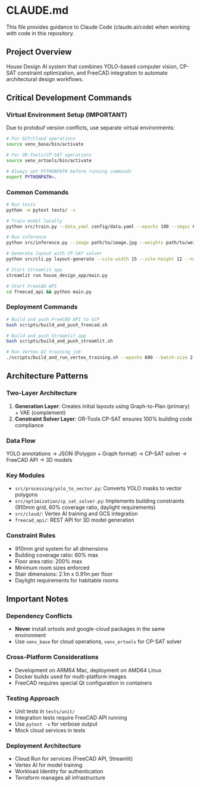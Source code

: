 # CLAUDE.md

This file provides guidance to Claude Code (claude.ai/code) when working with code in this repository.

## Project Overview

House Design AI system that combines YOLO-based computer vision, CP-SAT constraint optimization, and FreeCAD integration to automate architectural design workflows.

## Critical Development Commands

### Virtual Environment Setup (IMPORTANT)
Due to protobuf version conflicts, use separate virtual environments:
```bash
# For GCP/Cloud operations
source venv_base/bin/activate

# For OR-Tools/CP-SAT operations  
source venv_ortools/bin/activate

# Always set PYTHONPATH before running commands
export PYTHONPATH=.
```

### Common Commands
```bash
# Run tests
python -m pytest tests/ -v

# Train model locally
python src/train.py --data_yaml config/data.yaml --epochs 100 --imgsz 640

# Run inference
python src/inference.py --image path/to/image.jpg --weights path/to/weights.pt

# Generate layout with CP-SAT solver
python src/cli.py layout-generate --site-width 15 --site-height 12 --num-floors 2

# Start Streamlit app
streamlit run house_design_app/main.py

# Start FreeCAD API
cd freecad_api && python main.py
```

### Deployment Commands
```bash
# Build and push FreeCAD API to GCP
bash scripts/build_and_push_freecad.sh

# Build and push Streamlit app
bash scripts/build_and_push_streamlit.sh

# Run Vertex AI training job
./scripts/build_and_run_vertex_training.sh --epochs 600 --batch-size 2
```

## Architecture Patterns

### Two-Layer Architecture
1. **Generation Layer**: Creates initial layouts using Graph-to-Plan (primary) + VAE (complement)
2. **Constraint Solver Layer**: OR-Tools CP-SAT ensures 100% building code compliance

### Data Flow
YOLO annotations → JSON (Polygon + Graph format) → CP-SAT solver → FreeCAD API → 3D models

### Key Modules
- `src/processing/yolo_to_vector.py`: Converts YOLO masks to vector polygons
- `src/optimization/cp_sat_solver.py`: Implements building constraints (910mm grid, 60% coverage ratio, daylight requirements)
- `src/cloud/`: Vertex AI training and GCS integration
- `freecad_api/`: REST API for 3D model generation

### Constraint Rules
- 910mm grid system for all dimensions
- Building coverage ratio: 60% max
- Floor area ratio: 200% max
- Minimum room sizes enforced
- Stair dimensions: 2.1m x 0.91m per floor
- Daylight requirements for habitable rooms

## Important Notes

### Dependency Conflicts
- **Never** install ortools and google-cloud packages in the same environment
- Use `venv_base` for cloud operations, `venv_ortools` for CP-SAT solver

### Cross-Platform Considerations
- Development on ARM64 Mac, deployment on AMD64 Linux
- Docker buildx used for multi-platform images
- FreeCAD requires special Qt configuration in containers

### Testing Approach
- Unit tests in `tests/unit/`
- Integration tests require FreeCAD API running
- Use `pytest -v` for verbose output
- Mock cloud services in tests

### Deployment Architecture
- Cloud Run for services (FreeCAD API, Streamlit)
- Vertex AI for model training
- Workload Identity for authentication
- Terraform manages all infrastructure